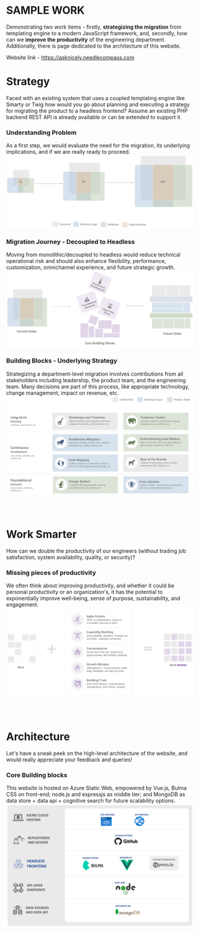 # SAMPLE WORK
Demonstrating two work items - firstly, <b>strategizing the migration</b> from templating engine to a modern JavaScript framework, and, secondly, how can we <b>improve the productivity</b> of the engineering department. Additionally, there is page dedicated to the architecture of this website.

Website link - <a href="https://asknicely.needlecompass.com/" target="_blank"> https://asknicely.needlecompass.com</a>


# Strategy
Faced with an existing system that uses a coupled templating engine like Smarty or Twig how would you go about planning and executing a strategy for migrating the product to a headless frontend? Assume an existing PHP backend REST API is already available or can be extended to support it.

### Understanding Problem
As a first step, we would evaluate the need for the migration, its underlying implications, and if we are really ready to proceed.
<kbd>
<img src="https://github.com/bhushanmaheshwari/sample-work/blob/fad6fdc35487a803ac00219a800123509bb4d322/frontend/public/task1/need.png" />
</kbd>

### Migration Journey - Decoupled to Headless
Moving from monolithic/decoupled to headless would reduce technical operational risk and should also enhance flexibility, performance, customization, omnichannel experience, and future strategic growth.
<kbd>
<img src="https://github.com/bhushanmaheshwari/sample-work/blob/fad6fdc35487a803ac00219a800123509bb4d322/frontend/public/task1/highlevel.png"/>
</kbd>

### Building Blocks - Underlying Strategy
Strategizing a department-level migration involves contributions from all stakeholders including leadership, the product team, and the engineering team. Many decisions are part of this process, like appropriate technology, change management, impact on revenue, etc.
<kbd>
<img src="https://github.com/bhushanmaheshwari/sample-work/blob/fad6fdc35487a803ac00219a800123509bb4d322/frontend/public/task1/deepdive.png"/>
</kbd>


<br></br>

# Work Smarter
How can we double the productivity of our engineers (without trading job satisfaction, system availability, quality, or security)?

### Missing pieces of productivity
We often think about improving productivity, and whether it could be personal productivity or an organization's, it has the potential to exponentially improve well-being, sense of purpose, sustainability, and engagement.
<kbd>
<img src="https://github.com/bhushanmaheshwari/sample-work/blob/fad6fdc35487a803ac00219a800123509bb4d322/frontend/public/task2/highlevel.png"/>
</kbd>


<br></br>

# Architecture
Let's have a sneak peek on the high-level architecture of the website, and would really appreciate your feedback and queries!

### Core Building blocks
This website is hosted on Azure Static Web, empowered by Vue.js, Bulma CSS on front-end; node.js and expressjs as middle tier; and MongoDB as data store + data api + cognitive search for future scalability options.
<kbd>
<img src="https://github.com/bhushanmaheshwari/sample-work/blob/fad6fdc35487a803ac00219a800123509bb4d322/frontend/public/about/about.png"/>
</kbd>
